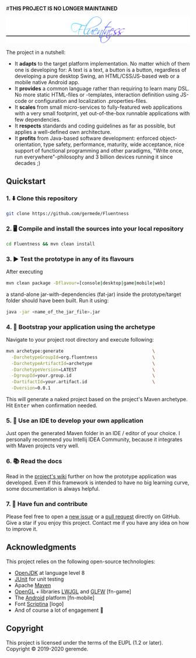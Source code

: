 #**THIS PROJECT IS NO LONGER MAINTAINED**

![Fluentness logo](fn-core/src/main/resources/img/logo.png?raw=true "Fluentness logo")

The project in a nutshell:
* It **adapts** to the target platform implementation. No matter which of them one is developing for: A text is a text, a button is a button, regardless of developing a pure desktop Swing, an HTML/CSS/JS-based web or a mobile native Android app.
* It **provides** a common language rather than requiring to learn many DSL. No more static HTML-files or -templates, interaction definition using JS-code or configuration and localization .properties-files.  
* It **scales** from small micro-services to fully-featured web applications with a very small footprint, yet out-of-the-box runnable applications with few dependencies.
* It **respects** standards and coding guidelines as far as possible, but applies a well-defined own architecture.
* It **profits** from Java-based software development: enforced object-orientation, type safety, performance, maturity, wide acceptance, nice support of functional programming and other paradigms, "Write once, run everywhere"-philosophy and 3 billion devices running it since decades ;) 

## Quickstart

### 1. :arrow_down: Clone this repository 
```bash
git clone https://github.com/germede/Fluentness
```

### 2. :desktop_computer: Compile and install the sources into your local repository 
```bash
cd Fluentness && mvn clean install
```

### 3. :arrow_forward: Test the prototype in any of its flavours
After executing
```bash
mvn clean package -Dflavour=[console|desktop|game|mobile|web]
```
a stand-alone jar-with-dependencies (fat-jar) inside the prototype/target folder should have been built. Run it using:
```bash
java -jar <name_of_the_jar_file>.jar
```
### 4. :rocket: Bootstrap your application using the archetype
Navigate to your project root directory and execute following:
```bash
mvn archetype:generate                                  \
  -DarchetypeGroupId=org.fluentness                     \
  -DarchetypeArtifactId=archetype                       \
  -DarchetypeVersion=LATEST                             \
  -DgroupId=your.group.id                               \
  -DartifactId=your.artifact.id                         \
  -Dversion=0.0.1
```
This will generate a naked project based on the project's Maven archetype.
Hit <kbd>Enter</kbd> when confirmation needed.    

### 5. :pencil: Use an IDE to develop your own application 
Just open the generated Maven folder in an IDE / editor of your choice. I personally recommend you Intellij IDEA Community, because it integrates with Maven projects very well. 

### 6. :books: Read the docs
Read in the [project's wiki](https://github.com/germede/Fluentness/wiki) further on how the prototype application was developed. Even if this framework is intended to have no big learning curve, some documentation is always helpful.  

### 7. :busts_in_silhouette: Have fun and contribute 
Please feel free to open a [new issue](https://github.com/germede/Fluentness/issues/new) 
or a [pull request](https://github.com/germede/Fluentness/compare) directly on GitHub.  Give a star if you enjoy this project. Contact me if you have any idea on how to improve it.

## Acknowledgments
This project relies on the following open-source technologies:
- [OpenJDK](https://openjdk.java.net/) at language level 8 
- [JUnit](https://junit.org/junit4/) for unit testing
- Apache [Maven](https://maven.apache.org/)
- [OpenGL](https://www.opengl.org/) + libraries [LWJGL](https://www.lwjgl.org/) and [GLFW](https://www.glfw.org/) [fn-game]
- The [Android](https://www.android.com) platform [fn-mobile]
- Font [Scriptina](https://www.fontsquirrel.com/fonts/scriptina) [logo]
- And of course a lot of engagement :muscle:

## Copyright
This project is licensed under the terms of the EUPL (1.2 or later).  
Copyright © 2019-2020 geremde.  
